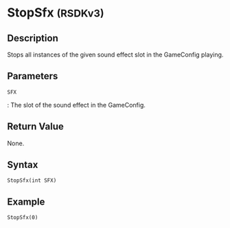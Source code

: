 # StopSfx <small>(RSDKv3)</small>

## Description
Stops all instances of the given sound effect slot in the GameConfig playing.

## Parameters
`SFX`

:   The slot of the sound effect in the GameConfig.

## Return Value
None.

## Syntax
```
StopSfx(int SFX)
```

## Example
```
StopSfx(0)
```